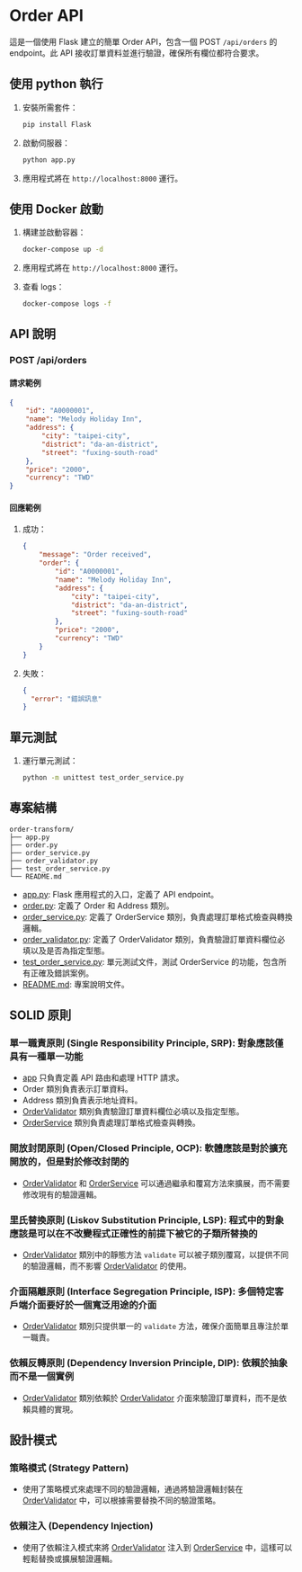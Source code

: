 # Order API

這是一個使用 Flask 建立的簡單 Order API，包含一個 POST `/api/orders` 的 endpoint。此 API 接收訂單資料並進行驗證，確保所有欄位都符合要求。

## 使用 python 執行

1. 安裝所需套件：
    ```sh
    pip install Flask
    ```

2. 啟動伺服器：
    ```sh
    python app.py
    ```
3. 應用程式將在 `http://localhost:8000` 運行。

## 使用 Docker 啟動

1. 構建並啟動容器：
    ```sh
    docker-compose up -d
    ```

2. 應用程式將在 `http://localhost:8000` 運行。

3. 查看 logs：
    ```sh
    docker-compose logs -f 
    ```

## API 說明

### POST /api/orders

#### 請求範例
```json
{
    "id": "A0000001",
    "name": "Melody Holiday Inn",
    "address": {
        "city": "taipei-city",
        "district": "da-an-district",
        "street": "fuxing-south-road"
    },
    "price": "2000",
    "currency": "TWD"
}
```

#### 回應範例
1. 成功：
    ```json
    {
        "message": "Order received",
        "order": {
            "id": "A0000001",
            "name": "Melody Holiday Inn",
            "address": {
                "city": "taipei-city",
                "district": "da-an-district",
                "street": "fuxing-south-road"
            },
            "price": "2000",
            "currency": "TWD"
        }
    }
    ```

2. 失敗：
    ```json
    {
      "error": "錯誤訊息"
    }
    ```

## 單元測試
1. 運行單元測試：
    ```sh
    python -m unittest test_order_service.py
    ```

## 專案結構
```
order-transform/
├── app.py
├── order.py
├── order_service.py
├── order_validator.py
├── test_order_service.py
└── README.md
```
- [app.py](app.py): Flask 應用程式的入口，定義了 API endpoint。
- [order.py](order.py): 定義了 Order 和 Address 類別。
- [order_service.py](order_service.py): 定義了 OrderService 類別，負責處理訂單格式檢查與轉換邏輯。
- [order_validator.py](order_validator.py): 定義了 OrderValidator 類別，負責驗證訂單資料欄位必填以及是否為指定型態。
- [test_order_service.py](test_order_service.py): 單元測試文件，測試 OrderService 的功能，包含所有正確及錯誤案例。
- [README.md](README.md): 專案說明文件。

## SOLID 原則
### 單一職責原則 (Single Responsibility Principle, SRP): 對象應該僅具有一種單一功能
- [app](app.py) 只負責定義 API 路由和處理 HTTP 請求。
- Order 類別負責表示訂單資料。
- Address 類別負責表示地址資料。
- [OrderValidator](order_validator.py) 類別負責驗證訂單資料欄位必填以及指定型態。
- [OrderService](order_service.py) 類別負責處理訂單格式檢查與轉換。

### 開放封閉原則 (Open/Closed Principle, OCP): 軟體應該是對於擴充開放的，但是對於修改封閉的
- [OrderValidator](order_validator.py) 和 [OrderService](order_service.py) 可以通過繼承和覆寫方法來擴展，而不需要修改現有的驗證邏輯。

### 里氏替換原則 (Liskov Substitution Principle, LSP): 程式中的對象應該是可以在不改變程式正確性的前提下被它的子類所替換的
- [OrderValidator](order_validator.py) 類別中的靜態方法 `validate` 可以被子類別覆寫，以提供不同的驗證邏輯，而不影響 [OrderValidator](order_validator.py) 的使用。

### 介面隔離原則 (Interface Segregation Principle, ISP): 多個特定客戶端介面要好於一個寬泛用途的介面
- [OrderValidator](order_validator.py) 類別只提供單一的 `validate` 方法，確保介面簡單且專注於單一職責。

### 依賴反轉原則 (Dependency Inversion Principle, DIP): 依賴於抽象而不是一個實例
- [OrderValidator](order_validator.py) 類別依賴於 [OrderValidator](order_validator.py) 介面來驗證訂單資料，而不是依賴具體的實現。

## 設計模式
### 策略模式 (Strategy Pattern) 
- 使用了策略模式來處理不同的驗證邏輯，通過將驗證邏輯封裝在 [OrderValidator](order_validator.py) 中，可以根據需要替換不同的驗證策略。

### 依賴注入 (Dependency Injection) 
- 使用了依賴注入模式來將 [OrderValidator](order_validator.py) 注入到 [OrderService](order_service.py) 中，這樣可以輕鬆替換或擴展驗證邏輯。
